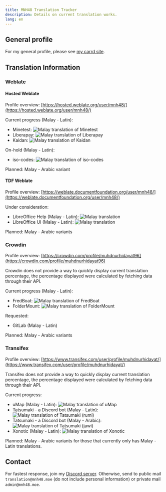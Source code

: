 ```yaml
---
title: MNH48 Translation Tracker
description: Details on current translation works.
lang: en
---
```


## General profile
For my general profile, please see [my carrd site](https://mnh48.carrd.co).

## Translation Information

### Weblate

#### Hosted Weblate
Profile overview: [https://hosted.weblate.org/user/mnh48/](https://hosted.weblate.org/user/mnh48/)

Current progress (Malay - Latin):
- Minetest: ![Malay translation of Minetest](https://hosted.weblate.org/widgets/minetest/ms/svg-badge.svg)
- Liberapay: ![Malay translation of Liberapay](https://hosted.weblate.org/widgets/liberapay/ms/svg-badge.svg)
- Kaidan: ![Malay translation of Kaidan](https://hosted.weblate.org/widgets/kaidan/ms/svg-badge.svg)

On-hold (Malay - Latin):
- iso-codes: ![Malay translation of iso-codes](https://hosted.weblate.org/widgets/iso-codes/ms/svg-badge.svg)

Planned: Malay - Arabic variant

#### TDF Weblate
Profile overview: [https://weblate.documentfoundation.org/user/mnh48/](https://weblate.documentfoundation.org/user/mnh48/)

Under consideration:
- LibreOffice Help (Malay - Latin): ![Malay translation](https://weblate.documentfoundation.org/widgets/libo_help-master/ms/svg-badge.svg)
- LibreOffice UI (Malay - Latin): ![Malay translation](https://weblate.documentfoundation.org/widgets/libo_help-master/ms/svg-badge.svg)

Planned: Malay - Arabic variants

### Crowdin
Profile overview: [https://crowdin.com/profile/muhdnurhidayat96](https://crowdin.com/profile/muhdnurhidayat96)

Crowdin does not provide a way to quickly display current translation percentage, the percentage displayed were calculated by fetching data through their API.

Current progress (Malay - Latin):
- FredBoat: ![Malay translation of FredBoat](https://img.shields.io/endpoint?url=https%3A%2F%2Fwww.mnh48.moe%2Fimg%2Fstatus.php%3Fname%3DFredBoat-rumi)
- FolderMount: ![Malay translation of FolderMount](https://img.shields.io/endpoint?url=https%3A%2F%2Fwww.mnh48.moe%2Fimg%2Fstatus.php%3Fname%3DFolderMount-rumi)

Requested:
- GitLab (Malay - Latin)

Planned: Malay - Arabic variants

### Transifex
Profile overview: [https://www.transifex.com/user/profile/muhdnurhidayat/](https://www.transifex.com/user/profile/muhdnurhidayat/)

Transifex does not provide a way to quickly display current translation percentage, the percentage displayed were calculated by fetching data through their API.

Current progress:
- uMap (Malay - Latin): ![Malay translation of uMap](https://img.shields.io/endpoint?url=https%3A%2F%2Fwww.mnh48.moe%2Fimg%2Fstatus.php%3Fname%3DuMap-rumi)
- Tatsumaki - a Discord bot (Malay - Latin): ![Malay translation of Tatsumaki (rumi)](https://img.shields.io/endpoint?url=https%3A%2F%2Fwww.mnh48.moe%2Fimg%2Fstatus.php%3Fname%3DTatsumaki-rumi)
- Tatsumaki - a Discord bot (Malay - Arabic): ![Malay translation of Tatsumaki (jawi)](https://img.shields.io/endpoint?url=https%3A%2F%2Fwww.mnh48.moe%2Fimg%2Fstatus.php%3Fname%3DTatsumaki-jawi)
- Xonotic (Malay - Latin): ![Malay translation of Xonotic](https://img.shields.io/endpoint?url=https%3A%2F%2Fwww.mnh48.moe%2Fimg%2Fstatus.php%3Fname%3DXonotic-rumi)

Planned: Malay - Arabic variants for those that currently only has Malay - Latin translations.

## Contact
For fastest response, join my [Discord server](https://discord.gg/xsZQyGf).
Otherwise, send to public mail `translation@mnh48.moe` (do not include personal information) or private mail `admin@mnh48.moe`.

